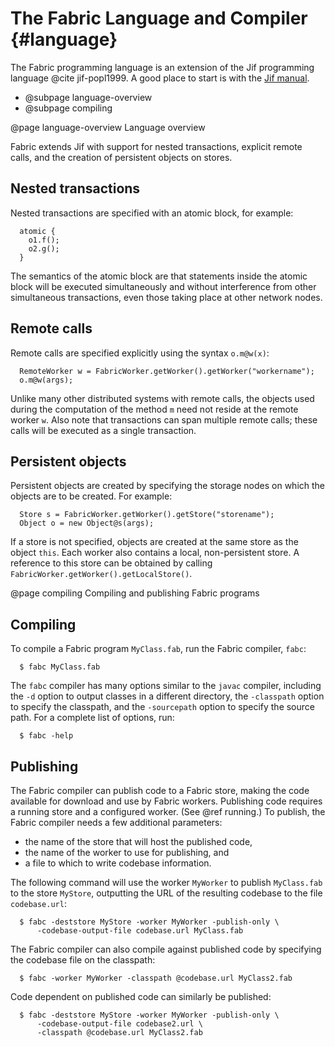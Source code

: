 The Fabric Language and Compiler {#language}
================================
The Fabric programming language is an extension of the Jif programming
language @cite jif-popl1999. A good place to start is with the [Jif
manual](http://www.cs.cornell.edu/jif/doc/jif-3.3.0/manual.html).

  * @subpage language-overview
  * @subpage compiling


@page language-overview Language overview

Fabric extends Jif with support for nested transactions, explicit remote
calls, and the creation of persistent objects on stores.


Nested transactions
-------------------
Nested transactions are specified with an atomic block, for example:
~~~
  atomic {
    o1.f();
    o2.g();
  }
~~~
The semantics of the atomic block are that statements inside the atomic
block will be executed simultaneously and without interference from
other simultaneous transactions, even those taking place at other
network nodes.


Remote calls
------------
Remote calls are specified explicitly using the syntax `o.m@w(x)`:
~~~
  RemoteWorker w = FabricWorker.getWorker().getWorker("workername");
  o.m@w(args);
~~~
Unlike many other distributed systems with remote calls, the objects
used during the computation of the method `m` need not reside at the
remote worker `w`. Also note that transactions can span multiple remote
calls; these calls will be executed as a single transaction.


Persistent objects
------------------
Persistent objects are created by specifying the storage nodes on which
the objects are to be created. For example:
~~~
  Store s = FabricWorker.getWorker().getStore("storename");
  Object o = new Object@s(args);
~~~
If a store is not specified, objects are created at the same store as
the object `this`. Each worker also contains a local, non-persistent
store. A reference to this store can be obtained by calling
`FabricWorker.getWorker().getLocalStore()`.


@page compiling Compiling and publishing Fabric programs

Compiling
---------
To compile a Fabric program `MyClass.fab`, run the Fabric compiler, `fabc`:
~~~
  $ fabc MyClass.fab
~~~
The `fabc` compiler has many options similar to the `javac` compiler,
including the `-d` option to output classes in a different directory,
the `-classpath` option to specify the classpath, and the `-sourcepath`
option to specify the source path. For a complete list of options, run:
~~~
  $ fabc -help
~~~


Publishing
----------
The Fabric compiler can publish code to a Fabric store, making the code
available for download and use by Fabric workers. Publishing code
requires a running store and a configured worker. (See @ref running.) To
publish, the Fabric compiler needs a few additional parameters:

  * the name of the store that will host the published code,
  * the name of the worker to use for publishing, and
  * a file to which to write codebase information.

The following command will use the worker `MyWorker` to publish
`MyClass.fab` to the store `MyStore`, outputting the URL of the
resulting codebase to the file `codebase.url`:
~~~
  $ fabc -deststore MyStore -worker MyWorker -publish-only \
      -codebase-output-file codebase.url MyClass.fab
~~~

The Fabric compiler can also compile against published code by
specifying the codebase file on the classpath:
~~~
  $ fabc -worker MyWorker -classpath @codebase.url MyClass2.fab
~~~

Code dependent on published code can similarly be published:
~~~
  $ fabc -deststore MyStore -worker MyWorker -publish-only \
      -codebase-output-file codebase2.url \
      -classpath @codebase.url MyClass2.fab
~~~
